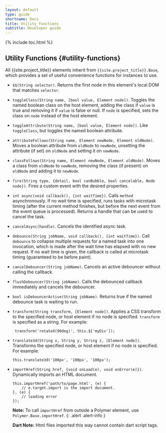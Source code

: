 ```yaml
---
layout: default
type: guide
shortname: Docs
title: Utility functions
subtitle: Developer guide
---
```


{% include toc.html %}


## Utility Functions {#utility-functions}

All {{site.project_title}} elements inherit from `{{site.project_title}}.Base`, which 
provides a set of useful convenience functions for instances to use.

*   `$$(String selector)`. Returns the first node in this element's local DOM 
    that matches `selector`.

*   `toggleClass(String name, [bool value, Element node])`. Toggles the named 
    boolean class on the host element, adding the class if `value` is true and
    removing it if `value` is false or null. If `node` is specified, sets the 
    class on `node` instead of the host element.

*   `toggleAttribute(String name, [bool value, Element node])`. Like
    `toggleClass`, but toggles the named boolean attribute.

*   `attributeFollows(String name, Element newNode, Element oldNode)`. Moves a
    boolean attribute from `oldNode` to `newNode`, unsetting the attribute (if
    set) on `oldNode` and setting it on `newNode`.

*   `classFollows(String name, Element newNode, Element oldNode)`. Moves a class
    from `oldNode` to `newNode`, removing the class (if present) on `oldNode`
    and adding it to `newNode`.

*   `fire(String type, {detail, bool canBubble, bool cancelable, Node node})`.
    Fires a custom event with the desired properties.

*   `int async(void callback(), {int waitTime})`. Calls `method` asynchronously.
    If no wait time is specified, runs tasks with microtask timing (after the 
    current method finishes, but before the next event from the event queue is 
    processed). Returns a handle that can be used to cancel the task.

*   `cancelAsync(handle)`. Cancels the identified async task.

*   `debounce(String jobName, void callback(), {int waitTime})`. Call `debounce`
    to collapse multiple requests for a named task into one invocation, which is
    made after the wait time has elapsed with no new request.  If no wait time
    is given, the callback is called at microtask timing (guaranteed to be
    before paint).

*   `cancelDebouncer(String jobName)`. Cancels an active debouncer without
    calling the callback.

*   `flushDebouncer(String jobName)`. Calls the debounced callback immediately
    and cancels the debouncer.

*   `bool isDebouncerActive(String jobName)`. Returns true if the named debounce
    task is waiting to run.

*   `transform(String transform, [Element node])`. Applies a CSS transform to 
    the specified node, or host element if no node is specified. `transform` is
    specified as a string. For example:

         transform('rotateX(90deg)', this.$['myDiv']);

*   `translate3d(String x, String y, String z, [Element node])`. Transforms the
    specified node, or host element if no node is specified. For example:

        this.translate3d('100px', '100px', '100px');

*   `importHref(String href, {void onLoad(e), void onError(e)})`. Dynamically
    imports an HTML document.

        this.importHref('path/to/page.html', (e) {
            // e.target.import is the import document.
        }, (e) {
            // loading error
        });

    **Note:** To call `importHref` from outside a Polymer element, use `Polymer.Base.importHref`.
    {: .alert .alert-info }
    
    **Dart Note:** Html files imported this way cannot contain dart script tags.
